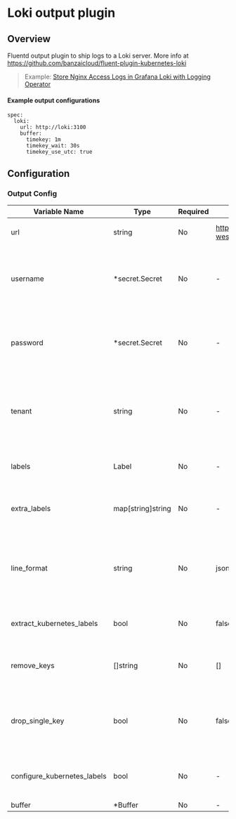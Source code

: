 # Loki output plugin 
## Overview
Fluentd output plugin to ship logs to a Loki server.
More info at https://github.com/banzaicloud/fluent-plugin-kubernetes-loki
>Example: [Store Nginx Access Logs in Grafana Loki with Logging Operator](../../../docs/example-loki-nginx.md)

 #### Example output configurations
 ```
 spec:
   loki:
     url: http://loki:3100
     buffer:
       timekey: 1m
       timekey_wait: 30s
       timekey_use_utc: true
 ```

## Configuration
### Output Config
| Variable Name | Type | Required | Default | Description |
|---|---|---|---|---|
| url | string | No | https://logs-us-west1.grafana.net | The url of the Loki server to send logs to. <br> |
| username | *secret.Secret | No | - | Specify a username if the Loki server requires authentication.<br>[Secret](./secret.md)<br> |
| password | *secret.Secret | No | - | Specify password if the Loki server requires authentication.<br>[Secret](./secret.md)<br> |
| tenant | string | No | - | Loki is a multi-tenant log storage platform and all requests sent must include a tenant.<br> |
| labels | Label | No | - | Set of labels to include with every Loki stream.<br> |
| extra_labels | map[string]string | No | - | Set of extra labels to include with every Loki stream.<br> |
| line_format | string | No | json | Format to use when flattening the record to a log line: json, key_value (default: key_value)<br> |
| extract_kubernetes_labels | bool | No |  false | Extract kubernetes labels as loki labels <br> |
| remove_keys | []string | No |  [] | Comma separated list of needless record keys to remove <br> |
| drop_single_key | bool | No |  false | If a record only has 1 key, then just set the log line to the value and discard the key. <br> |
| configure_kubernetes_labels | bool | No | - | Configure Kubernetes metadata in a Prometheus like format<br> |
| buffer | *Buffer | No | - | [Buffer](./buffer.md)<br> |
